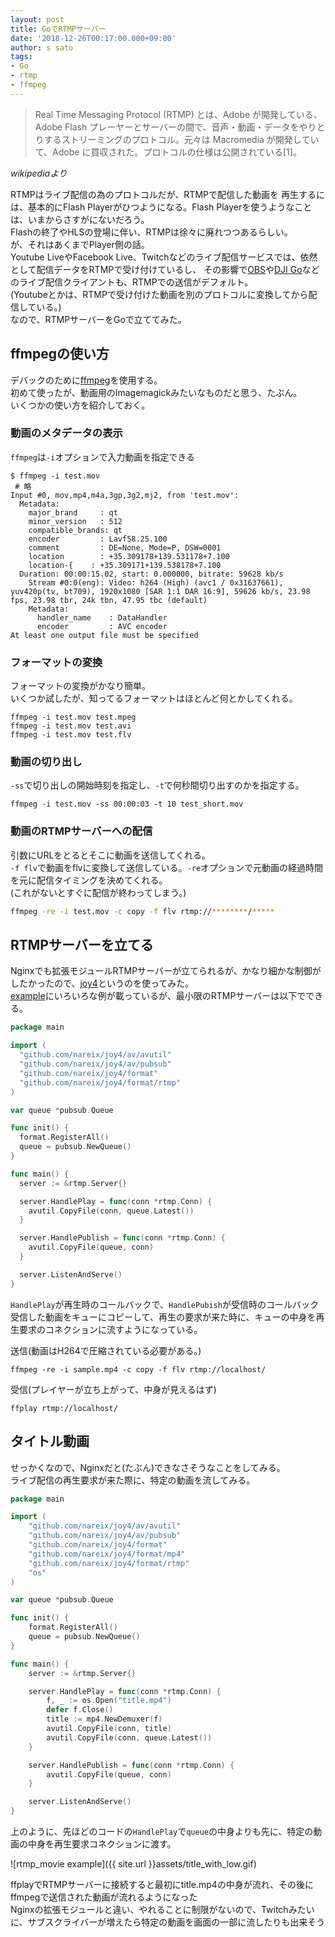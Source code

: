 ```yaml
---
layout: post
title: GoでRTMPサーバー
date: '2018-12-26T00:17:00.000+09:00'
author: s sato
tags:
- Go
- rtmp
- ffmpeg
---
```



> Real Time Messaging Protocol (RTMP) とは、Adobe が開発している、Adobe Flash プレーヤーとサーバーの間で、音声・動画・データをやりとりするストリーミングのプロトコル。元々は Macromedia が開発していて、Adobe に買収された。プロトコルの仕様は公開されている[1]。

*wikipediaより*  

RTMPはライブ配信の為のプロトコルだが、RTMPで配信した動画を
再生するには、基本的にFlash Playerがひつようになる。Flash Playerを使うようなことは、いまからさすがにないだろう。  
Flashの終了やHLSの登場に伴い、RTMPは徐々に廃れつつあるらしい。  
が、それはあくまでPlayer側の話。  
Youtube LiveやFacebook Live、Twitchなどのライブ配信サービスでは、依然として配信データをRTMPで受け付けているし、
その影響で[OBS](https://obsproject.com/)や[DJI Go](https://play.google.com/store/apps/details?id=dji.go.v4&hl=en)などのライブ配信クライアントも、RTMPでの送信がデフォルト。  
(Youtubeとかは、RTMPで受け付けた動画を別のプロトコルに変換してから配信している。)  
なので、RTMPサーバーをGoで立ててみた。  

## ffmpegの使い方

デバックのために[ffmpeg](https://www.ffmpeg.org/)を使用する。  
初めて使ったが、動画用のImagemagickみたいなものだと思う、たぶん。  
いくつかの使い方を紹介しておく。  


### 動画のメタデータの表示

`ffmpeg`は`-i`オプションで入力動画を指定できる

```
$ ffmpeg -i test.mov
 # 略
Input #0, mov,mp4,m4a,3gp,3g2,mj2, from 'test.mov':
  Metadata:
    major_brand     : qt
    minor_version   : 512
    compatible_brands: qt
    encoder         : Lavf58.25.100
    comment         : DE=None, Mode=P, DSW=0001
    location        : +35.309178+139.531178+7.100
    location-{    : +35.309171+139.538178+7.100
  Duration: 00:00:15.02, start: 0.000000, bitrate: 59628 kb/s
    Stream #0:0(eng): Video: h264 (High) (avc1 / 0x31637661), yuv420p(tv, bt709), 1920x1080 [SAR 1:1 DAR 16:9], 59626 kb/s, 23.98 fps, 23.98 tbr, 24k tbn, 47.95 tbc (default)
    Metadata:
      handler_name    : DataHandler
      encoder         : AVC encoder
At least one output file must be specified
```

### フォーマットの変換

フォーマットの変換がかなり簡単。  
いくつか試したが、知ってるフォーマットはほとんど何とかしてくれる。  

```
ffmpeg -i test.mov test.mpeg
ffmpeg -i test.mov test.avi
ffmpeg -i test.mov test.flv
```

### 動画の切り出し

`-ss`で切り出しの開始時刻を指定し、`-t`で何秒間切り出すのかを指定する。  

```
ffmpeg -i test.mov -ss 00:00:03 -t 10 test_short.mov
```

### 動画のRTMPサーバーへの配信

引数にURLをとるとそこに動画を送信してくれる。  
`-f flv`で動画をflvに変換して送信している。`-re`オプションで元動画の経過時間を元に配信タイミングを決めてくれる。  
(これがないとすぐに配信が終わってしまう。)   

```bash
ffmpeg -re -i test.mov -c copy -f flv rtmp://********/*****
```

## RTMPサーバーを立てる

Nginxでも拡張モジュールRTMPサーバーが立てられるが、かなり細かな制御がしたかったので、[joy4](https://github.com/nareix/joy4/)というのを使ってみた。  
[example](https://github.com/nareix/joy4/tree/master/examples)にいろいろな例が載っているが、最小限のRTMPサーバーは以下でできる。  

```go
package main

import (
  "github.com/nareix/joy4/av/avutil"
  "github.com/nareix/joy4/av/pubsub"
  "github.com/nareix/joy4/format"
  "github.com/nareix/joy4/format/rtmp"
)

var queue *pubsub.Queue

func init() {
  format.RegisterAll()
  queue = pubsub.NewQueue()
}

func main() {
  server := &rtmp.Server{}

  server.HandlePlay = func(conn *rtmp.Conn) {
    avutil.CopyFile(conn, queue.Latest())
  }

  server.HandlePublish = func(conn *rtmp.Conn) {
    avutil.CopyFile(queue, conn)
  }

  server.ListenAndServe()
}
```

`HandlePlay`が再生時のコールバックで、`HandlePubish`が受信時のコールバック  
受信した動画をキューにコピーして、再生の要求が来た時に、キューの中身を再生要求のコネクションに流すようになっている。  


送信(動画はH264で圧縮されている必要がある。)  

```
ffmpeg -re -i sample.mp4 -c copy -f flv rtmp://localhost/
```

受信(プレイヤーが立ち上がって、中身が見えるはず)  

```
ffplay rtmp://localhost/
```

## タイトル動画

せっかくなので、Nginxだと(たぶん)できなさそうなことをしてみる。  
ライブ配信の再生要求が来た際に、特定の動画を流してみる。  

```go
package main

import (
	"github.com/nareix/joy4/av/avutil"
	"github.com/nareix/joy4/av/pubsub"
	"github.com/nareix/joy4/format"
	"github.com/nareix/joy4/format/mp4"
	"github.com/nareix/joy4/format/rtmp"
	"os"
)

var queue *pubsub.Queue

func init() {
	format.RegisterAll()
	queue = pubsub.NewQueue()
}

func main() {
	server := &rtmp.Server{}

	server.HandlePlay = func(conn *rtmp.Conn) {
		f, _ := os.Open("title.mp4")
		defer f.Close()
		title := mp4.NewDemuxer(f)
		avutil.CopyFile(conn, title)
		avutil.CopyFile(conn, queue.Latest())
	}

	server.HandlePublish = func(conn *rtmp.Conn) {
		avutil.CopyFile(queue, conn)
	}

	server.ListenAndServe()
}
```

上のように、先ほどのコードの`HandlePlay`で`queue`の中身よりも先に、特定の動画の中身を再生要求コネクションに渡す。  

![rtmp_movie example]({{ site.url }}assets/title_with_low.gif)

ffplayでRTMPサーバーに接続すると最初にtitle.mp4の中身が流れ、その後にffmpegで送信された動画が流れるようになった  
Nginxの拡張モジュールと違い、やれることに制限がないので、Twitchみたいに、サブスクライバーが増えたら特定の動画を画面の一部に流したりも出来そう  

